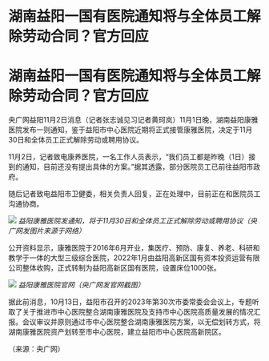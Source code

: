 # 湖南益阳一国有医院通知将与全体员工解除劳动合同？官方回应

# 湖南益阳一国有医院通知将与全体员工解除劳动合同？官方回应

央广网益阳11月2日消息（记者张志诚见习记者黄珂岚）11月1日晚，湖南益阳康雅医院发布一则通知，鉴于益阳市中心医院近期将正式接管康雅医院，决定于11月30日和全体员工正式解除劳动或聘用协议。

11月2日，记者致电康养医院，一名工作人员表示，“我们员工都是昨晚（1日）接到的通知，目前还没有提出具体的方案。”据其透露，部分医院员工已前往益阳市政府。

随后记者致电益阳市卫健委，相关负责人回复，正在处理中，目前正在和医院员工沟通协商。

![](https://inews.gtimg.com/om_bt/OrwEvWzW8LOVdnda8lYK5Q0_8GuTZ735hWB87MRvqnaicAA/1000)
_益阳康雅医院发通知，将于11月30日和全体员工正式解除劳动或聘用协议（央广网发图片来源于网络）_

公开资料显示，康雅医院于2016年6月开业，集医疗、预防、康复、养老、科研和教学于一体的大型三级综合医院，2022年1月由益阳高新区国有资本投资运营有限公司整体收购，正式转制为益阳高新区国有医院，设置床位1000张。

![](https://inews.gtimg.com/om_bt/O7TJ1b8WlmFbl6CxHsk4aI8AHq66MdCRgsp4AETwiCd14AA/1000)
_益阳康雅医院官网（央广网发官网截图）_

据此前消息，10月13日，益阳市召开的2023年第30次市委常委会会议上，专题听取了关于推进市中心医院整合湖南康雅医院及支持市中心医院高质量发展的情况汇报。会议审议并原则通过市中心医院整合湖南康雅医院方案，以无偿划转方式，将湖南康雅医院资产划转至市中心医院，建立益阳市中心医院高新院区。

（来源：央广网）

